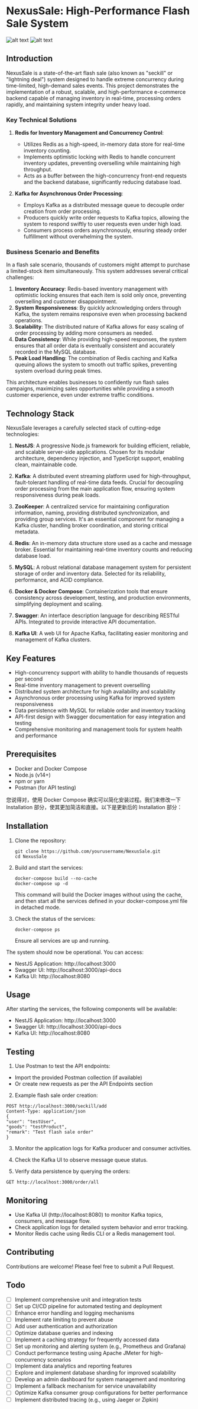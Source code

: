 # NexusSale: High-Performance Flash Sale System

![alt text](doc/image.png) ![alt text](doc/image-1.png)

## Introduction

NexusSale is a state-of-the-art flash sale (also known as "seckill" or "lightning deal") system designed to handle extreme concurrency during
time-limited, high-demand sales events. This project demonstrates the implementation of a robust, scalable, and high-performance e-commerce backend
capable of managing inventory in real-time, processing orders rapidly, and maintaining system integrity under heavy load.

### Key Technical Solutions

1. **Redis for Inventory Management and Concurrency Control**:

   - Utilizes Redis as a high-speed, in-memory data store for real-time inventory counting.
   - Implements optimistic locking with Redis to handle concurrent inventory updates, preventing overselling while maintaining high throughput.
   - Acts as a buffer between the high-concurrency front-end requests and the backend database, significantly reducing database load.

2. **Kafka for Asynchronous Order Processing**:
   - Employs Kafka as a distributed message queue to decouple order creation from order processing.
   - Producers quickly write order requests to Kafka topics, allowing the system to respond swiftly to user requests even under high load.
   - Consumers process orders asynchronously, ensuring steady order fulfillment without overwhelming the system.

### Business Scenario and Benefits

In a flash sale scenario, thousands of customers might attempt to purchase a limited-stock item simultaneously. This system addresses several critical
challenges:

1. **Inventory Accuracy**: Redis-based inventory management with optimistic locking ensures that each item is sold only once, preventing overselling
   and customer disappointment.
2. **System Responsiveness**: By quickly acknowledging orders through Kafka, the system remains responsive even when processing backend operations.
3. **Scalability**: The distributed nature of Kafka allows for easy scaling of order processing by adding more consumers as needed.
4. **Data Consistency**: While providing high-speed responses, the system ensures that all order data is eventually consistent and accurately recorded
   in the MySQL database.
5. **Peak Load Handling**: The combination of Redis caching and Kafka queuing allows the system to smooth out traffic spikes, preventing system
   overload during peak times.

This architecture enables businesses to confidently run flash sales campaigns, maximizing sales opportunities while providing a smooth customer
experience, even under extreme traffic conditions.

## Technology Stack

NexusSale leverages a carefully selected stack of cutting-edge technologies:

1. **NestJS**: A progressive Node.js framework for building efficient, reliable, and scalable server-side applications. Chosen for its modular
   architecture, dependency injection, and TypeScript support, enabling clean, maintainable code.

2. **Kafka**: A distributed event streaming platform used for high-throughput, fault-tolerant handling of real-time data feeds. Crucial for decoupling
   order processing from the main application flow, ensuring system responsiveness during peak loads.

3. **ZooKeeper**: A centralized service for maintaining configuration information, naming, providing distributed synchronization, and providing group
   services. It's an essential component for managing a Kafka cluster, handling broker coordination, and storing critical metadata.

4. **Redis**: An in-memory data structure store used as a cache and message broker. Essential for maintaining real-time inventory counts and reducing
   database load.

5. **MySQL**: A robust relational database management system for persistent storage of order and inventory data. Selected for its reliability,
   performance, and ACID compliance.

6. **Docker & Docker Compose**: Containerization tools that ensure consistency across development, testing, and production environments, simplifying
   deployment and scaling.

7. **Swagger**: An interface description language for describing RESTful APIs. Integrated to provide interactive API documentation.

8. **Kafka UI**: A web UI for Apache Kafka, facilitating easier monitoring and management of Kafka clusters.

## Key Features

- High-concurrency support with ability to handle thousands of requests per second
- Real-time inventory management to prevent overselling
- Distributed system architecture for high availability and scalability
- Asynchronous order processing using Kafka for improved system responsiveness
- Data persistence with MySQL for reliable order and inventory tracking
- API-first design with Swagger documentation for easy integration and testing
- Comprehensive monitoring and management tools for system health and performance

## Prerequisites

- Docker and Docker Compose
- Node.js (v14+)
- npm or yarn
- Postman (for API testing)

您说得对，使用 Docker Compose 确实可以简化安装过程。我们来修改一下 Installation 部分，使其更加简洁和直接。以下是更新后的 Installation 部分：

## Installation

1. Clone the repository:

   ```
   git clone https://github.com/yourusername/NexusSale.git
   cd NexusSale
   ```

2. Build and start the services:

   ```
   docker-compose build --no-cache
   docker-compose up -d
   ```

   This command will build the Docker images without using the cache, and then start all the services defined in your docker-compose.yml file in
   detached mode.

3. Check the status of the services:

   ```
   docker-compose ps
   ```

   Ensure all services are up and running.

The system should now be operational. You can access:

- NestJS Application: http://localhost:3000
- Swagger UI: http://localhost:3000/api-docs
- Kafka UI: http://localhost:8080

## Usage

After starting the services, the following components will be available:

- NestJS Application: http://localhost:3000
- Swagger UI: http://localhost:3000/api-docs
- Kafka UI: http://localhost:8080

## Testing

1. Use Postman to test the API endpoints:

- Import the provided Postman collection (if available)
- Or create new requests as per the API Endpoints section

2. Example flash sale order creation:

```
POST http://localhost:3000/seckill/add
Content-Type: application/json
{
"user": "testUser",
"goods": "testProduct",
"remark": "Test flash sale order"
}
```

3. Monitor the application logs for Kafka producer and consumer activities.

4. Check the Kafka UI to observe message queue status.

5. Verify data persistence by querying the orders:

```
GET http://localhost:3000/order/all
```

## Monitoring

- Use Kafka UI (http://localhost:8080) to monitor Kafka topics, consumers, and message flow.
- Check application logs for detailed system behavior and error tracking.
- Monitor Redis cache using Redis CLI or a Redis management tool.

## Contributing

Contributions are welcome! Please feel free to submit a Pull Request.

## Todo

- [ ] Implement comprehensive unit and integration tests
- [ ] Set up CI/CD pipeline for automated testing and deployment
- [ ] Enhance error handling and logging mechanisms
- [ ] Implement rate limiting to prevent abuse
- [ ] Add user authentication and authorization
- [ ] Optimize database queries and indexing
- [ ] Implement a caching strategy for frequently accessed data
- [ ] Set up monitoring and alerting system (e.g., Prometheus and Grafana)
- [ ] Conduct performance testing using Apache JMeter for high-concurrency scenarios
- [ ] Implement data analytics and reporting features
- [ ] Explore and implement database sharding for improved scalability
- [ ] Develop an admin dashboard for system management and monitoring
- [ ] Implement a fallback mechanism for service unavailability
- [ ] Optimize Kafka consumer group configurations for better performance
- [ ] Implement distributed tracing (e.g., using Jaeger or Zipkin)
